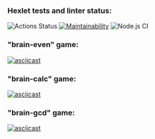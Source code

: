 ### Hexlet tests and linter status:
![Actions Status](/workflows/hexlet-check/badge.svg)
[![Maintainability](https://api.codeclimate.com/v1/badges/7c7a2ed9fbfb4efe84c8/maintainability)](https://codeclimate.com/github/CosmoS1X/frontend-project-lvl1/maintainability)
![Node.js CI](https://github.com/CosmoS1X/frontend-project-lvl1/workflows/Node.js%20CI/badge.svg)

### **"brain-even" game:**
[![asciicast](https://asciinema.org/a/N4mmb8TGS7FCTsxAwfaeKnZ3c.svg)](https://asciinema.org/a/N4mmb8TGS7FCTsxAwfaeKnZ3c)
### **"brain-calc" game:**
[![asciicast](https://asciinema.org/a/xFJDGr63GXL6vmhoU95drk92Q.svg)](https://asciinema.org/a/xFJDGr63GXL6vmhoU95drk92Q)
### **"brain-gcd" game:**
[![asciicast](https://asciinema.org/a/Nvt6hxO5EtJjQ5129S6SNX8Q0.svg)](https://asciinema.org/a/Nvt6hxO5EtJjQ5129S6SNX8Q0)

